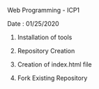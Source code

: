 Web Programming - ICP1

Date : 01/25/2020

1. Installation of tools

2. Repository Creation

3. Creation of index.html file

4. Fork Existing Repository
